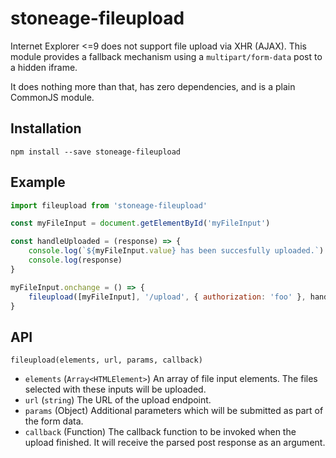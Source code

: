 # stoneage-fileupload

Internet Explorer <=9 does not support file upload via XHR (AJAX). This module provides a fallback mechanism using a `multipart/form-data` post to a hidden iframe.

It does nothing more than that, has zero dependencies, and is a plain CommonJS module.


## Installation

```
npm install --save stoneage-fileupload
```

## Example

```javascript
import fileupload from 'stoneage-fileupload'

const myFileInput = document.getElementById('myFileInput')

const handleUploaded = (response) => {
	console.log(`${myFileInput.value} has been succesfully uploaded.`)
	console.log(response)
}

myFileInput.onchange = () => {
	fileupload([myFileInput], '/upload', { authorization: 'foo' }, handleUploaded)
}
```

## API

```
fileupload(elements, url, params, callback)
```

- `elements` (`Array<HTMLElement>`) An array of file input elements. The files selected with these inputs will be uploaded.
- `url` (`string`) The URL of the upload endpoint.
- `params` (Object) Additional parameters which will be submitted as part of the form data.
- `callback` (Function) The callback function to be invoked when the upload finished. It will receive the parsed post response as an argument.
